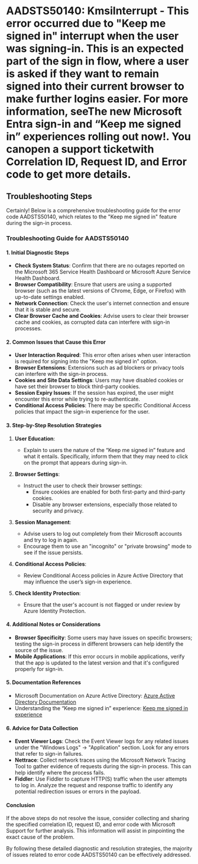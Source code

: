 
# AADSTS50140: KmsiInterrupt - This error occurred due to "Keep me signed in" interrupt when the user was signing-in. This is an expected part of the sign in flow, where a user is asked if they want to remain signed into their current browser to make further logins easier. For more information, seeThe new Microsoft Entra sign-in and “Keep me signed in” experiences rolling out now!. You canopen a support ticketwith Correlation ID, Request ID, and Error code to get more details.


## Troubleshooting Steps
Certainly! Below is a comprehensive troubleshooting guide for the error code AADSTS50140, which relates to the "Keep me signed in" feature during the sign-in process. 

### Troubleshooting Guide for AADSTS50140

#### 1. Initial Diagnostic Steps

- **Check System Status**: Confirm that there are no outages reported on the Microsoft 365 Service Health Dashboard or Microsoft Azure Service Health Dashboard.
- **Browser Compatibility**: Ensure that users are using a supported browser (such as the latest versions of Chrome, Edge, or Firefox) with up-to-date settings enabled.
- **Network Connection**: Check the user's internet connection and ensure that it is stable and secure.
- **Clear Browser Cache and Cookies**: Advise users to clear their browser cache and cookies, as corrupted data can interfere with sign-in processes.

#### 2. Common Issues that Cause this Error

- **User Interaction Required**: This error often arises when user interaction is required for signing into the "Keep me signed in" option.
- **Browser Extensions**: Extensions such as ad blockers or privacy tools can interfere with the sign-in process.
- **Cookies and Site Data Settings**: Users may have disabled cookies or have set their browser to block third-party cookies.
- **Session Expiry Issues**: If the session has expired, the user might encounter this error while trying to re-authenticate.
- **Conditional Access Policies**: There may be specific Conditional Access policies that impact the sign-in experience for the user.

#### 3. Step-by-Step Resolution Strategies

1. **User Education**:
   - Explain to users the nature of the “Keep me signed in” feature and what it entails. Specifically, inform them that they may need to click on the prompt that appears during sign-in.

2. **Browser Settings**:
   - Instruct the user to check their browser settings:
     - Ensure cookies are enabled for both first-party and third-party cookies.
     - Disable any browser extensions, especially those related to security and privacy.

3. **Session Management**:
   - Advise users to log out completely from their Microsoft accounts and try to log in again.
   - Encourage them to use an "incognito" or "private browsing" mode to see if the issue persists.

4. **Conditional Access Policies**:
   - Review Conditional Access policies in Azure Active Directory that may influence the user’s sign-in experience.

5. **Check Identity Protection**:
   - Ensure that the user's account is not flagged or under review by Azure Identity Protection.

#### 4. Additional Notes or Considerations

- **Browser Specificity**: Some users may have issues on specific browsers; testing the sign-in process in different browsers can help identify the source of the issue.
- **Mobile Applications**: If this error occurs in mobile applications, verify that the app is updated to the latest version and that it's configured properly for sign-in.

#### 5. Documentation References

- Microsoft Documentation on Azure Active Directory: [Azure Active Directory Documentation](https://docs.microsoft.com/en-us/azure/active-directory/)
- Understanding the “Keep me signed in” experience: [Keep me signed in experience](https://docs.microsoft.com/en-us/azure/active-directory/develop/v2-howto-keep-me-signed-in)

#### 6. Advice for Data Collection

- **Event Viewer Logs**: Check the Event Viewer logs for any related issues under the "Windows Logs" -> "Application" section. Look for any errors that refer to sign-in failures.
- **Nettrace**: Collect network traces using the Microsoft Network Tracing Tool to gather evidence of requests during the sign-in process. This can help identify where the process fails.
- **Fiddler**: Use Fiddler to capture HTTP(S) traffic when the user attempts to log in. Analyze the request and response traffic to identify any potential redirection issues or errors in the payload.

#### Conclusion

If the above steps do not resolve the issue, consider collecting and sharing the specified correlation ID, request ID, and error code with Microsoft Support for further analysis. This information will assist in pinpointing the exact cause of the problem.

By following these detailed diagnostic and resolution strategies, the majority of issues related to error code AADSTS50140 can be effectively addressed.